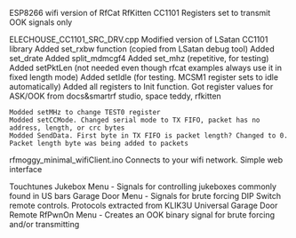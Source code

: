 ESP8266 wifi version of RfCat RfKitten
CC1101 Registers set to transmit OOK signals only

ELECHOUSE_CC1101_SRC_DRV.cpp
  Modified version of LSatan CC1101 library
    Added set_rxbw function (copied from LSatan debug tool)
    Added set_drate
    Added split_mdmcgf4
    Added set_mhz (repetitive, for testing)
    Added setPktLen (not needed even though rfcat examples always use it in fixed length mode)
    Added setIdle (for testing. MCSM1 register sets to idle automatically)
    Added all registers to Init function. Got register values for ASK/OOK from docs&smartrf studio, space teddy, rfkitten

    Modded setMHz to change TEST0 register
    Modded setCCMode. Changed serial mode to TX FIFO, packet has no address, length, or crc bytes
    Modded SendData. First byte in TX FIFO is packet length? Changed to 0. Packet length byte was being added to packets


rfmoggy_minimal_wifiClient.ino
   Connects to your wifi network. Simple web interface
   
   Touchtunes Jukebox Menu - Signals for controlling jukeboxes commonly found in US bars
   Garage Door Menu - Signals for brute forcing DIP Switch remote controls. Protocols extracted from KLIK3U Universal Garage Door Remote
   RfPwnOn Menu - Creates an OOK binary signal for brute forcing and/or transmitting


